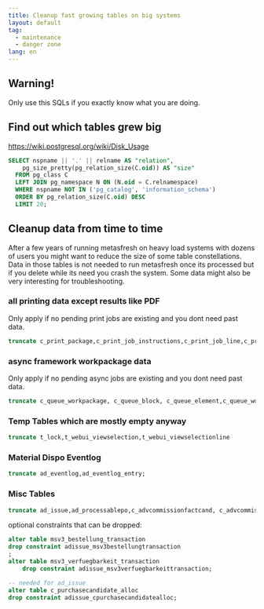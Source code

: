 ```yaml
---
title: Cleanup fast growing tables on big systems
layout: default
tag: 
  - maintenance
  - danger zone  
lang: en
---
```


## Warning!

Only use this SQLs if you exactly know what you are doing.

## Find out which tables grew big

https://wiki.postgresql.org/wiki/Disk_Usage

```SQL
SELECT nspname || '.' || relname AS "relation",
    pg_size_pretty(pg_relation_size(C.oid)) AS "size"
  FROM pg_class C
  LEFT JOIN pg_namespace N ON (N.oid = C.relnamespace)
  WHERE nspname NOT IN ('pg_catalog', 'information_schema')
  ORDER BY pg_relation_size(C.oid) DESC
  LIMIT 20;

```



## Cleanup data from time to time

After a few years of running metasfresh on heavy load systems with dozens of users you might want to reduce the size of some table constellations.
Data in those tables is not needed to run metasfresh once its processed but if you delete while its need you crash the system.
Some data might also be very interesting for troubleshooting.

### all printing data except results like PDF 

Only apply if no pending print jobs are existing and you dont need past data.

```SQL
truncate c_print_package,c_print_job_instructions,c_print_job_line,c_print_packageinfo,c_printpackagedata,c_print_job_detail;
```

### async framework workpackage data

Only apply if no pending async jobs are existing and you dont need past data.

```SQL
truncate c_queue_workpackage, c_queue_block, c_queue_element,c_queue_workpackage_log,c_queue_workpackage_param;
```

### Temp Tables which are mostly empty anyway

```SQL
truncate t_lock,t_webui_viewselection,t_webui_viewselectionline
```

### Material Dispo Eventlog

```SQL
truncate ad_eventlog,ad_eventlog_entry;
```

### Misc Tables

```SQL
truncate ad_issue,ad_processablepo,c_advcommissionfactcand, c_advcommissionfact, c_incidentlinefact,c_advcomfact_salesrepfact
```

optional constraints that can be dropped:

```SQL
alter table msv3_bestellung_transaction
drop constraint adissue_msv3bestellungtransaction
;
alter table msv3_verfuegbarkeit_transaction
    drop constraint adissue_msv3verfuegbarkeittransaction;

-- needed for ad_issue
alter table c_purchasecandidate_alloc 
drop constraint adissue_cpurchasecandidatealloc;
```



